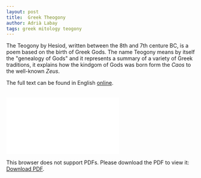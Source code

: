 ```yaml
---
layout: post
title:  Greek Theogony
author: Adrià Labay
tags: greek mitology teogony
---
```


The Teogony by Hesiod, written between the 8th and 7th centure BC, is a poem based on the birth of Greek Gods. The name Teogony means by itself the "genealogy of Gods" and it represents a summary of a variety of Greek traditions, it explains how the kindgom of Gods was born form the *Caos* to the well-known *Zeus*.

The full text can be found in English [online](http://data.perseus.org/texts/urn:cts:greekLit:tlg0020.tlg001.perseus-eng1).

<br/>
<object data="/assets/files/genealogia_griega.pdf" type="application/pdf" width="100%" height="700px">
    <embed src="/assets/files/genealogia_griega.pdf">
        <p>This browser does not support PDFs. Please download the PDF to view it: <a href="/assets/files/genealogia_griega.pdf">Download PDF</a>.</p>
    </embed>
</object>
